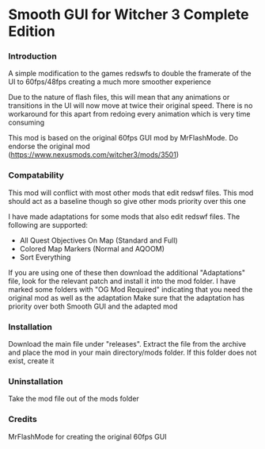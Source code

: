 # Smooth GUI for Witcher 3 Complete Edition
### Introduction
A simple modification to the games redswfs to double the framerate of the UI to 60fps/48fps creating a much more smoother experience

Due to the nature of flash files, this will mean that any animations or transitions in the UI will now move at twice their original speed. There is no workaround for this apart from redoing every animation which is very time consuming

This mod is based on the original 60fps GUI mod by MrFlashMode. Do endorse the original mod (https://www.nexusmods.com/witcher3/mods/3501)

### Compatability
This mod will conflict with most other mods that edit redswf files. This mod should act as a baseline though so give other mods priority over this one

I have made adaptations for some mods that also edit redswf files. The following are supported:
- All Quest Objectives On Map (Standard and Full)
- Colored Map Markers (Normal and AQOOM)
- Sort Everything

If you are using one of these then download the additional "Adaptations" file, look for the relevant patch and install it into the mod folder. I have marked some folders with "OG Mod Required" indicating that you need the original mod as well as the adaptation
Make sure that the adaptation has priority over both Smooth GUI and the adapted mod

### Installation
Download the main file under "releases". Extract the file from the archive and place the mod in your main directory/mods folder. If this folder does not exist, create it

### Uninstallation
Take the mod file out of the mods folder

### Credits
MrFlashMode for creating the original 60fps GUI
